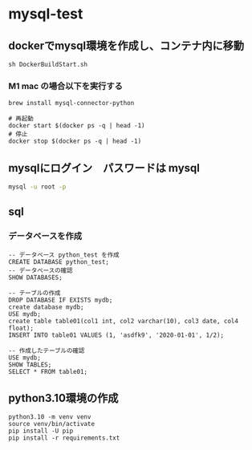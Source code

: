 # mysql-test

## dockerでmysql環境を作成し、コンテナ内に移動
```shell
sh DockerBuildStart.sh
```
### M1 mac の場合以下を実行する
```shell
brew install mysql-connector-python
```

```shell
# 再起動
docker start $(docker ps -q | head -1)
# 停止
docker stop $(docker ps -q | head -1)
```

## mysqlにログイン　パスワードは mysql
```bash
mysql -u root -p
```

## sql
### データベースを作成
```mysql
-- データベース python_test を作成
CREATE DATABASE python_test;
-- データベースの確認
SHOW DATABASES;

-- テーブルの作成
DROP DATABASE IF EXISTS mydb;
create database mydb;
USE mydb;
create table table01(col1 int, col2 varchar(10), col3 date, col4 float);
INSERT INTO table01 VALUES (1, 'asdfk9', '2020-01-01', 1/2);

-- 作成したテーブルの確認
USE mydb;
SHOW TABLES;
SELECT * FROM table01;
```

## python3.10環境の作成
```shell
python3.10 -m venv venv
source venv/bin/activate
pip install -U pip
pip install -r requirements.txt
```